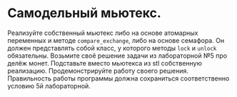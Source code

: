 # Самодельный мьютекс.

Реализуйте собственный мьютекс либо на основе атомарных переменных и методе ```compare_exchange```, либо на основе семафора. Он должен представлять собой класс, у которого методы ```lock``` и ```unlock``` обязательны.
Возьмите своё решение задачи из лабораторной №5 про делёж монет. Подставьте вместо мьютекса из stl собственную реализацию. Продемонстрируйте работу своего решения. Правильность работы программы должна сохраниться соответственно условию 5й лабораторной.
